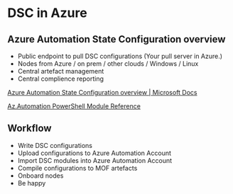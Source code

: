 # DSC in Azure

## Azure Automation State Configuration overview

* Public endpoint to pull DSC configurations (Your pull server in Azure.)
* Nodes from Azure / on prem / other clouds / Windows / Linux
* Central artefact management
* Central complience reporting

[Azure Automation State Configuration overview | Microsoft Docs](https://docs.microsoft.com/en-us/azure/automation/automation-dsc-overview)

[Az.Automation PowerShell Module Reference](https://docs.microsoft.com/en-us/powershell/module/az.automation/?view=azps-4.7.0&viewFallbackFrom=azps-3.7.0#automation)

## Workflow

* Write DSC configurations
* Upload configurations to Azure Automation Account
* Import DSC modules into Azure Automation Account
* Compile configurations to MOF artefacts
* Onboard nodes
* Be happy